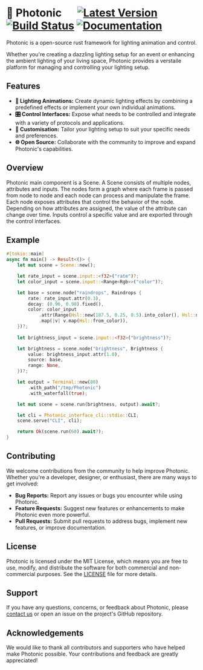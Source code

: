 # 🌠 Photonic &emsp; [![Latest Version]][crates.io] [![Build Status]][actions] [![Documentation]][docs]

[Build Status]: https://img.shields.io/github/actions/workflow/status/fooker/photonic/default.yml?branch=main
[actions]: https://github.com/fooker/photonic/actions?query=branch%3Amain

[Latest Version]: https://img.shields.io/crates/v/photonic.svg
[crates.io]: https://crates.io/crates/photonic

[Documentation]: https://docs.rs/photonic/badge.svg
[docs]: https://docs.rs/photonic


Photonic is a open-source rust framework for lighting animation and control.

Whether you're creating a dazzling lighting setup for an event or enhancing the ambient lighting of your living space, Photonic provides a verstaile platform for managing and controlling your lighting setup. 

## Features
* **🎇 Lighting Animations:** Create dynamic lighting effects by combining a predefined effects or implement your own individual animations.
* **🎛 Control Interfaces:** Expose what needs to be controlled and integrate with a variety of protocols and applications.
* **🏮 Customisation:** Tailor your lighting setup to suit your specific needs and preferences.
* **🌐 Open Source:** Collaborate with the community to improve and expand Photonic's capabilities.

## Overview
Photonic main component is a Scene. A Scene consists of multiple nodes, attributes and inputs. The nodes form a graph where each frame is passed from node to node and each node can process and manipulate the frame. Each node exposes attributes that control the behavior of the node. Depending on how attributes are assigned, the value of the attribute can change over time. Inputs control a specific value and are exported through the control interfaces.

## Example
```rust
#[tokio::main]
async fn main() -> Result<()> {
    let mut scene = Scene::new();

    let rate_input = scene.input::<f32>("rate")?;
    let color_input = scene.input::<Range<Rgb>>("color")?;

    let base = scene.node("raindrops", Raindrops {
        rate: rate_input.attr(0.3),
        decay: (0.96, 0.98).fixed(),
        color: color_input
            .attr(Range(Hsl::new(187.5, 0.25, 0.5).into_color(), Hsl::new(223.92, 0.5, 0.5).into_color()))
            .map(|v| v.map(Hsl::from_color)),
    })?;
    
    let brightness_input = scene.input::<f32>("brightness")?;

    let brightness = scene.node("brightness", Brightness {
        value: brightness_input.attr(1.0),
        source: base,
        range: None,
    })?;

    let output = Terminal::new(80)
        .with_path("/tmp/Photonic")
        .with_waterfall(true);

    let mut scene = scene.run(brightness, output).await?;

    let cli = Photonic_interface_cli::stdio::CLI;
    scene.serve("CLI", cli);

    return Ok(scene.run(60).await?);
}
```

## Contributing
We welcome contributions from the community to help improve Photonic.
Whether you're a developer, designer, or enthusiast, there are many ways to get involved:

* **Bug Reports:** Report any issues or bugs you encounter while using Photonic.
* **Feature Requests:** Suggest new features or enhancements to make Photonic even more powerful.
* **Pull Requests:** Submit pull requests to address bugs, implement new features, or improve documentation.

## License
Photonic is licensed under the MIT License, which means you are free to use, modify, and distribute the software for both commercial and non-commercial purposes. See the [LICENSE](./LICENSE) file for more details.

## Support
If you have any questions, concerns, or feedback about Photonic, please [contact us](mailto:fooker@lab.sh) or open an issue on the project's GitHub repository.

## Acknowledgements
We would like to thank all contributors and supporters who have helped make Photonic possible. Your contributions and feedback are greatly appreciated!

